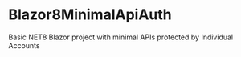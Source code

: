 # Blazor8MinimalApiAuth
Basic NET8 Blazor project with minimal APIs protected by Individual Accounts
